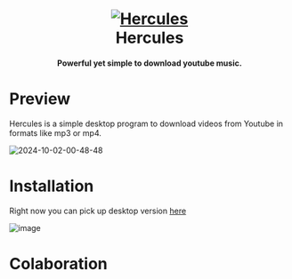 <div align="center">
    <p>
    <h1>
      <a href="https://github.com/axl72/Hercules/releases/tag/v1.0.0">
        <img src="https://i.ibb.co/bbG1JSf/hercules.png" alt="Hercules" />
      </a>
      <br />
      Hercules
    </h1>
    <h4>Powerful yet simple to download youtube music.</h4>
  </p>
</div>

# Preview 
Hercules is a simple desktop program to download videos from Youtube in formats like mp3 or mp4.

![2024-10-02-00-48-48](https://github.com/user-attachments/assets/59945592-1275-4d01-9ab8-35aa7c33397d)


# Installation

Right now you can pick up desktop version [here](https://github.com/axl72/Hercules/releases/tag/v1.0.0)

![image](https://github.com/user-attachments/assets/e70ff555-be2d-459e-8678-9c5d01b8c7b2)

# Colaboration
